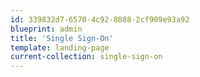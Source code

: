 ```yaml
---
id: 339832d7-6570-4c92-8088-2cf909e93a92
blueprint: admin
title: 'Single Sign-On'
template: landing-page
current-collection: single-sign-on
---
```

